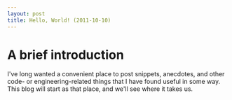 ```yaml
---
layout: post
title: Hello, World! (2011-10-10)
---
```


# A brief introduction

I've long wanted a convenient place to post snippets, anecdotes, and other code- or engineering-related things that I have found useful in some way.  This blog will start as that place, and we'll see where it takes us.
